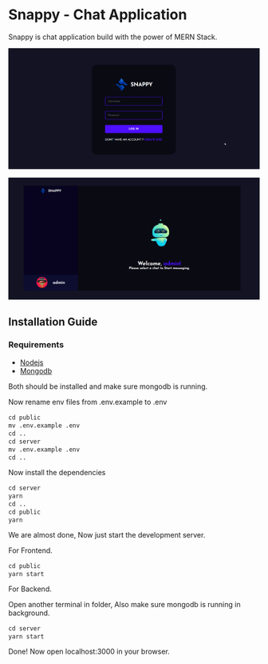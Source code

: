 # Snappy - Chat Application 
Snappy is chat application build with the power of MERN Stack.


![login page](./images/snappy_login.png)

![home page](./images/snappy.png)

## Installation Guide

### Requirements
- [Nodejs](https://nodejs.org/en/download)
- [Mongodb](https://www.mongodb.com/docs/manual/administration/install-community/)

Both should be installed and make sure mongodb is running.


Now rename env files from .env.example to .env
```shell
cd public
mv .env.example .env
cd ..
cd server
mv .env.example .env
cd ..
```

Now install the dependencies
```shell
cd server
yarn
cd ..
cd public
yarn
```
We are almost done, Now just start the development server.

For Frontend.
```shell
cd public
yarn start
```
For Backend.

Open another terminal in folder, Also make sure mongodb is running in background.
```shell
cd server
yarn start
```

Done! Now open localhost:3000 in your browser.
